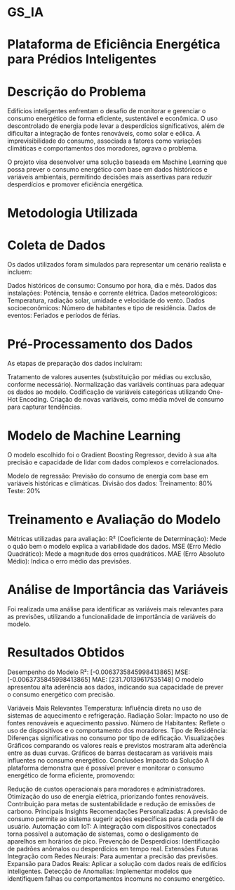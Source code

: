 # GS_IA

# Plataforma de Eficiência Energética para Prédios Inteligentes

# Descrição do Problema
Edifícios inteligentes enfrentam o desafio de monitorar e gerenciar o consumo energético de forma eficiente, sustentável e econômica. O uso descontrolado de energia pode levar a desperdícios significativos, além de dificultar a integração de fontes renováveis, como solar e eólica. A imprevisibilidade do consumo, associada a fatores como variações climáticas e comportamentos dos moradores, agrava o problema.

O projeto visa desenvolver uma solução baseada em Machine Learning que possa prever o consumo energético com base em dados históricos e variáveis ambientais, permitindo decisões mais assertivas para reduzir desperdícios e promover eficiência energética.

# Metodologia Utilizada
# Coleta de Dados
Os dados utilizados foram simulados para representar um cenário realista e incluem:

Dados históricos de consumo: Consumo por hora, dia e mês.
Dados das instalações: Potência, tensão e corrente elétrica.
Dados meteorológicos: Temperatura, radiação solar, umidade e velocidade do vento.
Dados socioeconômicos: Número de habitantes e tipo de residência.
Dados de eventos: Feriados e períodos de férias.

# Pré-Processamento dos Dados
As etapas de preparação dos dados incluíram:

Tratamento de valores ausentes (substituição por médias ou exclusão, conforme necessário).
Normalização das variáveis contínuas para adequar os dados ao modelo.
Codificação de variáveis categóricas utilizando One-Hot Encoding.
Criação de novas variáveis, como média móvel de consumo para capturar tendências.

# Modelo de Machine Learning
O modelo escolhido foi o Gradient Boosting Regressor, devido à sua alta precisão e capacidade de lidar com dados complexos e correlacionados.

Modelo de regressão: Previsão do consumo de energia com base em variáveis históricas e climáticas.
Divisão dos dados:
Treinamento: 80%
Teste: 20%

# Treinamento e Avaliação do Modelo
Métricas utilizadas para avaliação:
R² (Coeficiente de Determinação): Mede o quão bem o modelo explica a variabilidade dos dados.
MSE (Erro Médio Quadrático): Mede a magnitude dos erros quadráticos.
MAE (Erro Absoluto Médio): Indica o erro médio das previsões.

# Análise de Importância das Variáveis
Foi realizada uma análise para identificar as variáveis mais relevantes para as previsões, utilizando a funcionalidade de importância de variáveis do modelo.

# Resultados Obtidos
Desempenho do Modelo
R²: [-0.0063735845998413865]
MSE: [-0.0063735845998413865]
MAE: [231.70139617535148]
O modelo apresentou alta aderência aos dados, indicando sua capacidade de prever o consumo energético com precisão.

Variáveis Mais Relevantes
Temperatura: Influência direta no uso de sistemas de aquecimento e refrigeração.
Radiação Solar: Impacto no uso de fontes renováveis e aquecimento passivo.
Número de Habitantes: Reflete o uso de dispositivos e o comportamento dos moradores.
Tipo de Residência: Diferenças significativas no consumo por tipo de edificação.
Visualizações
Gráficos comparando os valores reais e previstos mostraram alta aderência entre as duas curvas.
Gráficos de barras destacaram as variáveis mais influentes no consumo energético.
Conclusões
Impacto da Solução
A plataforma demonstra que é possível prever e monitorar o consumo energético de forma eficiente, promovendo:

Redução de custos operacionais para moradores e administradores.
Otimização do uso de energia elétrica, priorizando fontes renováveis.
Contribuição para metas de sustentabilidade e redução de emissões de carbono.
Principais Insights
Recomendações Personalizadas: A previsão de consumo permite ao sistema sugerir ações específicas para cada perfil de usuário.
Automação com IoT: A integração com dispositivos conectados torna possível a automação de sistemas, como o desligamento de aparelhos em horários de pico.
Prevenção de Desperdícios: Identificação de padrões anômalos ou desperdícios em tempo real.
Extensões Futuras
Integração com Redes Neurais: Para aumentar a precisão das previsões.
Expansão para Dados Reais: Aplicar a solução com dados reais de edifícios inteligentes.
Detecção de Anomalias: Implementar modelos que identifiquem falhas ou comportamentos incomuns no consumo energético.
